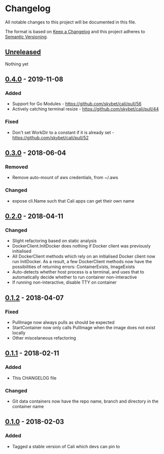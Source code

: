 # Changelog
All notable changes to this project will be documented in this file.

The format is based on [Keep a Changelog](http://keepachangelog.com/en/1.0.0/)
and this project adheres to [Semantic Versioning](http://semver.org/spec/v2.0.0.html).

[Unreleased]: https://github.com/skybet/cali/compare/v0.4.0...master
## [Unreleased]

Nothing yet


[0.4.0]:      https://github.com/skybet/cali/compare/v0.3.0...v0.4.0
## [0.4.0] - 2019-11-08

### Added
- Support for Go Modules - https://github.com/skybet/cali/pull/56
- Actively catching terminal resize - https://github.com/skybet/cali/pull/44

### Fixed
- Don't set WorkDir to a constant if it is already set - https://github.com/skybet/cali/pull/52


[0.3.0]:      https://github.com/skybet/cali/compare/v0.2.0...v0.3.0
## [0.3.0] - 2018-06-04

### Removed
- Remove auto-mount of aws credentials, from ~/.aws

### Changed
- expose cli.Name such that Cali apps can get their own name

[0.2.0]:      https://github.com/skybet/cali/compare/v0.1.2...v0.2.0
## [0.2.0] - 2018-04-11
### Changed
- Slight refactoring based on static analysis
- DockerClient.InitDocker does nothing if Docker client was previously initialised
- All DockerClient methods which rely on an initialised Docker client now run InitDocker. As a result, a few DockerClient methods now have the possibilities of returning errors: ContainerExists, ImageExists
- Auto-detects whether host process is a terminal, and uses that to automatically decide whether to run container non-interactive
- If running non-interactive, disable TTY on container

[0.1.2]:      https://github.com/skybet/cali/compare/v0.1.1...v0.1.2
## [0.1.2] - 2018-04-07
### Fixed
- PullImage now always pulls as should be expected
- StartContainer now only calls PullImage when the image does not exist locally
- Other miscelaneous refactoring

[0.1.1]:      https://github.com/skybet/cali/compare/v0.1.0...v0.1.1
## [0.1.1] - 2018-02-11
### Added
- This CHANGELOG file

### Changed
- Git data containers now have the repo name, branch and directory in the container name


[0.1.0]:      https://github.com/skybet/cali/compare/init...v0.1.0
## [0.1.0] - 2018-02-03
### Added
- Tagged a stable version of Cali which devs can pin to
